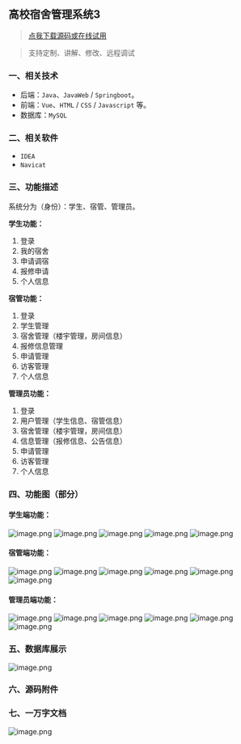 ## 高校宿舍管理系统3

> [点我下载源码或在线试用](https://www.notmaker.com/detail/e39096857629488fbade4e69d3771923/ghb20250812) 

> 支持定制、讲解、修改、远程调试

### 一、相关技术
- 后端：`Java`、`JavaWeb` / `Springboot`。
- 前端：`Vue`、`HTML` / `CSS` / `Javascript` 等。
- 数据库：`MySQL`

### 二、相关软件
- `IDEA`
- `Navicat`

### 三、功能描述
系统分为（身份）：学生、宿管、管理员。

**学生功能：**
1. 登录
2. 我的宿舍
3. 申请调宿
4. 报修申请
5. 个人信息

**宿管功能：**
1. 登录
2. 学生管理
3. 宿舍管理（楼宇管理，房间信息）
4. 报修信息管理
5. 申请管理
6. 访客管理
7. 个人信息

**管理员功能：**
1. 登录
2. 用户管理（学生信息、宿管信息）
3. 宿舍管理（楼宇管理，房间信息）
4. 信息管理（报修信息、公告信息）
5. 申请管理
6. 访客管理
7. 个人信息

### 四、功能图（部分）

#### 学生端功能：
![image.png](https://store.ptcc9.top/notmaker/user_upload/02dab151e8504d5890fa01c3c12255bd/2025-03-08%2022:31:59_image.png)
![image.png](https://store.ptcc9.top/notmaker/user_upload/02dab151e8504d5890fa01c3c12255bd/2025-03-08%2022:32:05_image.png)
![image.png](https://store.ptcc9.top/notmaker/user_upload/02dab151e8504d5890fa01c3c12255bd/2025-03-08%2022:32:11_image.png)
![image.png](https://store.ptcc9.top/notmaker/user_upload/02dab151e8504d5890fa01c3c12255bd/2025-03-08%2022:32:17_image.png)
![image.png](https://store.ptcc9.top/notmaker/user_upload/02dab151e8504d5890fa01c3c12255bd/2025-03-08%2022:32:22_image.png)
#### 宿管端功能：
![image.png](https://store.ptcc9.top/notmaker/user_upload/02dab151e8504d5890fa01c3c12255bd/2025-03-08%2022:32:55_image.png)
![image.png](https://store.ptcc9.top/notmaker/user_upload/02dab151e8504d5890fa01c3c12255bd/2025-03-08%2022:33:00_image.png)
![image.png](https://store.ptcc9.top/notmaker/user_upload/02dab151e8504d5890fa01c3c12255bd/2025-03-08%2022:33:05_image.png)
![image.png](https://store.ptcc9.top/notmaker/user_upload/02dab151e8504d5890fa01c3c12255bd/2025-03-08%2022:33:11_image.png)
![image.png](https://store.ptcc9.top/notmaker/user_upload/02dab151e8504d5890fa01c3c12255bd/2025-03-08%2022:33:15_image.png)
![image.png](https://store.ptcc9.top/notmaker/user_upload/02dab151e8504d5890fa01c3c12255bd/2025-03-08%2022:33:21_image.png)
#### 管理员端功能：
![image.png](https://store.ptcc9.top/notmaker/user_upload/02dab151e8504d5890fa01c3c12255bd/2025-03-08%2022:33:39_image.png)
![image.png](https://store.ptcc9.top/notmaker/user_upload/02dab151e8504d5890fa01c3c12255bd/2025-03-08%2022:33:44_image.png)
![image.png](https://store.ptcc9.top/notmaker/user_upload/02dab151e8504d5890fa01c3c12255bd/2025-03-08%2022:33:49_image.png)
![image.png](https://store.ptcc9.top/notmaker/user_upload/02dab151e8504d5890fa01c3c12255bd/2025-03-08%2022:33:54_image.png)
![image.png](https://store.ptcc9.top/notmaker/user_upload/02dab151e8504d5890fa01c3c12255bd/2025-03-08%2022:34:00_image.png)
![image.png](https://store.ptcc9.top/notmaker/user_upload/02dab151e8504d5890fa01c3c12255bd/2025-03-08%2022:34:08_image.png)

### 五、数据库展示
![image.png](https://store.ptcc9.top/notmaker/user_upload/02dab151e8504d5890fa01c3c12255bd/2025-03-08%2022:34:18_image.png)

### 六、源码附件

### 七、一万字文档
![image.png](https://store.ptcc9.top/notmaker/user_upload/02dab151e8504d5890fa01c3c12255bd/2025-03-08%2022:36:29_image.png)
